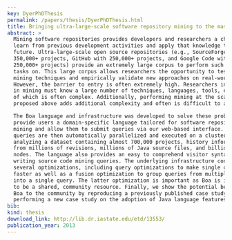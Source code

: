 ```yaml
---
key: DyerPhDThesis
permalink: /papers/thesis/DyerPhDThesis.html
title: Bringing ultra-large-scale software repository mining to the masses with Boa
abstract: >
  Mining software repositories provides developers and researchers a chance to
  learn from previous development activities and apply that knowledge to the
  future. Ultra-large-scale open source repositories (e.g., SourceForge with
  350,000+ projects, GitHub with 250,000+ projects, and Google Code with
  250,000+ projects) provide an extremely large corpus to perform such mining
  tasks on. This large corpus allows researchers the opportunity to test new
  mining techniques and empirically validate new approaches on real-world data.
  However, the barrier to entry is often extremely high. Researchers interested
  in mining must know a large number of techniques, languages, tools, etc, each
  of which is often complex. Additionally, performing mining at the scale
  proposed above adds additional complexity and often is difficult to achieve.

  The Boa language and infrastructure was developed to solve these problems. We
  provide users a domain-specific language tailored for software repository
  mining and allow them to submit queries via our web-based interface. These
  queries are then automatically parallelized and executed on a cluster,
  analyzing a dataset containing almost 700,000 projects, history information
  from millions of revisions, millions of Java source files, and billions of AST
  nodes. The language also provides an easy to comprehend visitor syntax to ease
  writing source code mining queries. The underlying infrastructure contains
  several optimizations, including query optimizations to make single queries
  faster as well as a fusion optimization to group queries from multiple users
  into a single query. The latter optimization is important as Boa is intended
  to be a shared, community resource. Finally, we show the potential benefit of
  Boa to the community by reproducing a previously published case study and
  performing a new case study on the adoption of Java language features.
bib:
kind: thesis
download_link: http://lib.dr.iastate.edu/etd/13553/
publication_year: 2013
---
```


